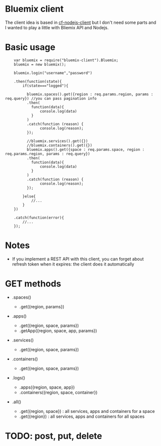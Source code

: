 # Bluemix client

The client idea is based in [cf-nodejs-client](https://www.npmjs.com/package/cf-nodejs-client) but I don't need some parts and I wanted to play a little with Bliemix API and Nodejs.

# Basic usage

		var bluemix = require("bluemix-client").Bluemix;
		bluemix = new bluemix();

		bluemix.login("username","password")

		.then(function(state){
			if(state==="logged"){
				
		      bluemix.spaces().get({region : req.params.region, params : req.query}) //you can pass pagination info
		      .then(
		        function(data){
		            console.log(data)
		        }
		      )  
		      .catch(function (reason) {
		            console.log(reason);
		      });
		      
		      //bluemix.services().get({})
		      //bluemix.containers().get({})
		      bluemix.apps().get({space : req.params.space, region : req.params.region, params : req.query})
		      .then(
		        function(data){
		            console.log(data)
		        }
		      )  
		      .catch(function (reason) {
		            console.log(reason);
		      });

			}else{
				//...
			}
		})

		.catch(function(error){
			//...
		});

# Notes

* If you implement a REST API with this client, you can forget about refresh token when it expires: the client does it automatically

# GET methods

* .spaces()

	* .get({region, params})

* .apps()

	* .get({region, space, params})
	* .getApp({region, space, app, params})

* .services()

	* .get({region, space, params})

* .containers()

	* .get({region, space, params})

* .logs()

	* .apps({region, space, app})
	* .containers({region, space, container})

* .all()

    * .get({region, space}) : all services, apps and containers for a space
    * .get({region}) : all services, apps and containers for all spaces

# TODO: post, put, delete